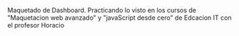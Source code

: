 Maquetado de Dashboard. Practicando lo visto en los cursos de "Maquetacion web
avanzado" y  "javaScript desde cero" de Edcacion IT con el profesor Horacio 